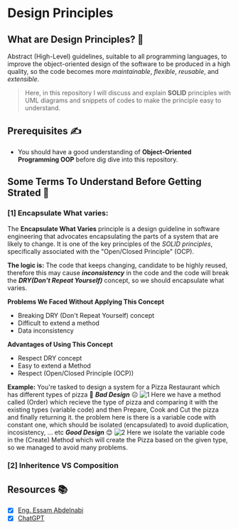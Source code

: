 # Design Principles 

## What are Design Principles? 🔨
Abstract (High-Level) guidelines, suitable to all programming languages, to improve the object-oriented design of the software to be produced in a high quality, 
so the code becomes more *maintainable*, *flexible*, *reusable*, and *extensible*.
> Here, in this repository I will discuss and explain **SOLID** principles with UML diagrams and snippets of codes to make the principle easy to understand.

## Prerequisites ✍
- You should have a good understanding of **Object-Oriented Programming OOP** before dig dive into this repository.

## Some Terms To Understand Before Getting Strated 🙂
### [1] Encapsulate What varies:
The **Encapsulate What Varies** principle is a design guideline in software engineering that advocates encapsulating the parts of a system that are likely to change. 
It is one of the key principles of the *SOLID principles*, specifically associated with the "Open/Closed Principle" (OCP).

**The logic is:** The code that keeps changing, candidate to be highly reused, therefore this may cause ***inconsistency*** in the code and the code will break the ***DRY(Don't Repeat Yourself)*** concept, so we should encapsulate what varies.

**Problems We Faced Without Applying This Concept**
- Breaking DRY (Don't Repeat Yourself) concept
- Difficult to extend a method
- Data inconsistency

**Advantages of Using This Concept**
- Respect DRY concept
- Easy to extend a Method
- Respect (Open/Closed Principle (OCP))

**Example:** You're tasked to design a system for a Pizza Restaurant which has different types of pizza 🍕
***Bad Design*** ☹️
![1](https://github.com/Mohamed-Adel23/Design-Principles/assets/119868046/93ca9949-07e4-4910-b7b2-5a45e00c2748)
Here we have a method called (Order) which recieve the type of pizza and comparing it with the existing types (variable code) and then Prepare, Cook and Cut the pizza and finally returning it. the problem here is there is a variable code with constant one, which should be isolated (encapsulated) to avoid duplication, incosistency, ... etc
***Good Design*** 😊
![2](https://github.com/Mohamed-Adel23/Design-Principles/assets/119868046/ea5b6814-2594-4c24-87d4-e9e5be41feb0)
Here we isolate the variable code in the (Create) Method which will create the Pizza based on the given type, so we managed to avoid many problems.

### [2] Inheritence VS Composition

## Resources 📚
- [x] [Eng. Essam Abdelnabi](https://youtube.com/playlist?list=PL4n1Qos4Tb6ThSyydEJTm7xJ3qEwE8Oyu&si=fx9eoLqGwhnXSO9f)
- [x] [ChatGPT](https://chat.openai.com/)  
